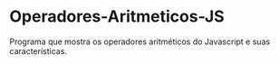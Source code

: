 # Operadores-Aritmeticos-JS
Programa que mostra os operadores aritméticos do Javascript e suas características. 
